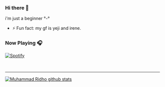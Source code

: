 ### Hi there 👋

i'm just a beginner °-°

- ⚡ Fun fact: my gf is yeji and irene.



### Now Playing 🎧

[![Spotify](https://github-readme-remake.vercel.app/api/spotify)](https://open.spotify.com/user/cctpojghvqpbfzmyaf3j667lw?si=qMP6btYMQAiKHULqd_4ZRw)

<br/>

---

[![Muhammad Ridho github stats](https://github-readme-stats.vercel.app/api?username=Doozien&include_all_commits=true&count_private=true&show_icons=true&line_height=20&title_color=FFFFFF&icon_color=FFFFFF&text_color=FFFFFF&bg_color=0D1117)](https://github.com/anuraghazra/github-readme-stats)
